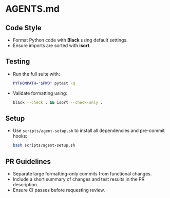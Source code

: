 # AGENTS.md

## Code Style
- Format Python code with **Black** using default settings.
- Ensure imports are sorted with **isort**.

## Testing
- Run the full suite with:
  ```bash
  PYTHONPATH="$PWD" pytest -q
  ```
- Validate formatting using:
  ```bash
  black --check . && isort --check-only .
  ```

## Setup
- Use `scripts/agent-setup.sh` to install all dependencies and pre-commit hooks:
  ```bash
  bash scripts/agent-setup.sh
  ```

## PR Guidelines
- Separate large formatting-only commits from functional changes.
- Include a short summary of changes and test results in the PR description.
- Ensure CI passes before requesting review.

